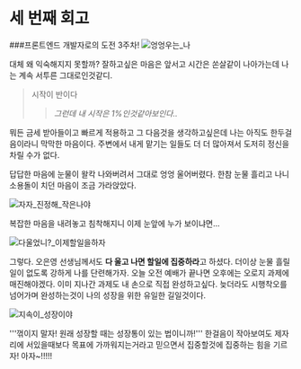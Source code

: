 # 세 번째 회고

###프론트엔드 개발자로의 도전 3주차!
![엉엉우는_나](https://i.pinimg.com/736x/67/f0/49/67f0491895dcae66001b69ca561ecee0.jpg)

대체 왜 익숙해지지 못할까?
잘하고싶은 마음은 앞서고 시간은 쏜살같이 나아가는데 나는 계속 서투른 그대로인것같디.

> 시작이 반이다
>
> > _그런데 내 시작은 1%인것같아보인다.._

뭐든 금세 받아들이고 빠르게 적용하고 그 다음것을 생각하고싶은데 나는 아직도 한두걸음이라니 막막한 마음이다.
주변에서 내게 맡기는 일들도 더 더 많아져서 도저히 정신을 차릴 수가 없다.

답답한 마음에 눈물이 왈칵 나와버려서 그대로 엉엉 울어버렸다.
한참 눈물 흘리고 나니 소용돌이 치던 마음이 조금 가라앉았다.

![자자_진정해_작은나야](https://t1.daumcdn.net/cafeattach/1IHuH/7f5f0a41a7be2f62b49ca435fe9fbf9f0141ef0c)

복잡한 마음을 내려놓고 침착해지니 이제 눈앞에 누가 보이냐면...

![다울었니?_이제할일을하자](https://mblogthumb-phinf.pstatic.net/MjAyMTA4MDFfMjI2/MDAxNjI3ODI5MDA3MTYy.PWggNrdrSWN0qXiDSF42AGJyZebylWfZysEWx8VP510g.aBK-TzmRmMYss3eVNsShel271kS0O2CVaJ8YY5B_wtEg.JPEG.chamji33/%EB%8B%A4%EC%9A%B4%EB%A1%9C%EB%93%9C.jpg?type=w800)

그렇다. 오은영 선생님께서도 **다 울고 나면 할일에 집중하라**고 하셨다. 더이상 눈물 흘릴 일이 없도록 강하게 나를 단련해가자.
오늘 오전 예배가 끝나면 오후에는 오로지 과제에 매진해야겠다. 이미 지나간 과제도 내 손으로 직접 완성하고싶다. 늦더라도 시행착오를 넘어가며 완성하는것이 나의 성장을 위한 유일한 길일것이다.

![지속이_성장이야](https://resources.chimhaha.net/article/1678176639560-xw2brsohdos.jpg)

'''꺾이지 말자! 원래 성장할 때는 성장통이 있는 법이니까!'''
한걸음이 작아보여도 제자리에 서있을때보다 목표에 가까워지는거라고 믿으면서 집중할것에 집중하는 힘을 기르자! 아자~!!!!!
